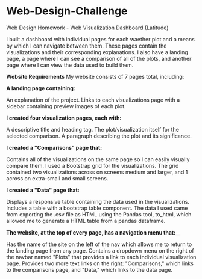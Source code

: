 # Web-Design-Challenge
Web Design Homework - Web Visualization Dashboard (Latitude)

I built a dashboard with individual pages for each waether plot and a means by which I can navigate between them. These pages contain the visualizations and their corresponding explanations. I also have a landing page, a page where I can see a comparison of all of the plots, and another page where I can view the data used to build them.

**Website Requirements**
My website consists of 7 pages total, including:

**A landing page containing:**

An explanation of the project.
Links to each visualizations page with a sidebar containing preview images of each plot.


**I created four visualization pages, each with:**

A descriptive title and heading tag.
The plot/visualization itself for the selected comparison.
A paragraph describing the plot and its significance.


**I created a "Comparisons" page that:**

Contains all of the visualizations on the same page so I can easily visually compare them.
I used a Bootstrap grid for the visualizations.
The grid contained two visualizations across on screens medium and larger, and 1 across on extra-small and small screens.


**I created a "Data" page that:**

Displays a responsive table containing the data used in the visualizations.
Includes a table with a bootstrap table component.
The data I used came from exporting the .csv file as HTML using the Pandas tool, to_html, which allowed me to generate a HTML table from a pandas dataframe.


**The website, at the top of every page, has a navigation menu that:**__

Has the name of the site on the left of the nav which allows me to return to the landing page from any page.
Contains a dropdown menu on the right of the navbar named "Plots" that provides a link to each individual visualization page.
Provides two more text links on the right: "Comparisons," which links to the comparisons page, and "Data," which links to the data page.
